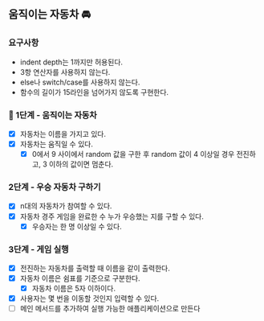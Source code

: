 ##  움직이는 자동차 🚘
### 요구사항
- indent depth는 1까지만 허용된다.
- 3항 연산자를 사용하지 않는다.
- else나 switch/case를 사용하지 않는다.
- 함수의 길이가 15라인을 넘어가지 않도록 구현한다.

### 🚀 1단계 - 움직이는 자동차
- [x] 자동차는 이름을 가지고 있다.
- [x] 자동차는 움직일 수 있다.
  - [x] 0에서 9 사이에서 random 값을 구한 후 random 값이 4 이상일 경우 전진하고, 3 이하의 값이면 멈춘다.

### 2단계 - 우승 자동차 구하기
- [x] n대의 자동차가 참여할 수 있다.
- [x] 자동차 경주 게임을 완료한 수 누가 우승했는 지를 구할 수 있다.
  - [x] 우승자는 한 명 이상일 수 있다.

### 3단계 - 게임 실행
- [x] 전진하는 자동차를 출력할 때 이름을 같이 출력한다.
- [x] 자동차 이름은 쉼표를 기준으로 구분한다.
  - [x] 자동차 이름은 5자 이하이다.
- [x] 사용자는 몇 번을 이동할 것인지 입력할 수 있다.
- [ ] 메인 메서드를 추가하여 실행 가능한 애플리케이션으로 만든다
